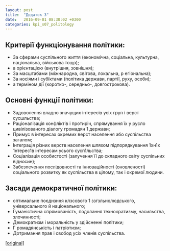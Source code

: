 ```yaml
---
layout: post
title:  "Додаток 3"
date:   2016-09-01 08:30:02 +0300
categories: kpi_s07_politology
---
```


## Критерії функціонування політики:

- За сферами суспільного життя (економічна, соціальна, культурна, національна, військова тощо);
- а орієнтацією (внутрішня, зовнішня); 
- За масштабами (міжнародна, світова, локальна, р егіональна);
- За носіями і субїктами (політика держави, партії, руху, особи);
- а терміном дії (коротко-, середньо-, довгострокова).


## Основні функції політики:

- Задоволення владно значущих інтересів усіх груп і верст сусшльства;
- Раціоналізація конфліктів і протиріч, спрямування їх у русло цивілізованого діалогу громадян 1 держави;
- Примус в інтересах окремих верст населення або суспільства загалом;
- Інтеграція різних верств населення шляхом підпорядкування 1хн1х 1нтерес1в інтересам усього сусп1льства;
- Соціалізація особистості (залучення її до складного світу суспільних відносин);
- Забезпечення послідовності та інноваційності (оновленості) соціального розвитку як суспільства в цілому, так і окремої людини.

## Засади демократичної політики:

- оптимальне поєднзння клзсового 1 ззгзльнолюдського, універсального й національного;
- Гуманістична спрямованість, подолання технократизму, насильства, злочинності;
- Демократизм і моральність у здійсненні політики;
- Г ромадянськість і патріотизм;
- Дотримання прав і свобод усіх членів суспільства.

[[original]](https://pp.vk.me/c626228/v626228367/2e138/gOhfOS1i2QU.jpg)

